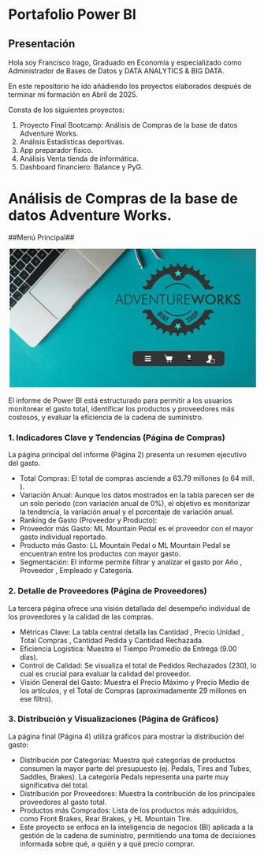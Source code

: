 # Portafolio Power BI

## Presentación

Hola soy Francisco Irago, Graduado en Economía y especializado como Administrador de Bases de Datos y DATA ANALYTICS &amp; BIG DATA.

En este repositorio he ido añádiendo los proyectos elaborados después de terminar mi formación en Abril de 2025.

Consta de los siguientes proyectos:

  1. Proyecto Final Bootcamp: Análisis de Compras de la base de datos Adventure Works.
  2. Análisis Estadísticas deportivas.
  3. App preparador físico.
  4. Análisis Venta tienda de informática.
  5. Dashboard financiero: Balance y PyG.

# Análisis de Compras de la base de datos Adventure Works.

##Menú Principal##

![Menu principa](https://github.com/FranciscoIrago/PortafolioPowerBI/blob/main/assets/adventure_portada.png)

El informe de Power BI está estructurado para permitir a los usuarios monitorear el gasto total, 
identificar los productos y proveedores más costosos, y evaluar la eficiencia de la cadena de suministro.

### 1. Indicadores Clave y Tendencias (Página de Compras)

La página principal del informe (Página 2) presenta un resumen ejecutivo del gasto.

  - Total Compras: El total de compras asciende a 63.79 millones (o 64 mill. ).
  - Variación Anual: Aunque los datos mostrados en la tabla parecen ser de un solo periodo (con variación anual de 0%), el objetivo es monitorizar la tendencia, la variación anual y el porcentaje de variación anual.
  - Ranking de Gasto (Proveedor y Producto):
  - Proveedor más Gasto: ML Mountain Pedal es el proveedor con el mayor gasto individual reportado.
  - Producto más Gasto: LL Mountain Pedal o ML Mountain Pedal se encuentran entre los productos con mayor gasto.
  - Segmentación: El informe permite filtrar y analizar el gasto por Año , Proveedor , Empleado y Categoría.

### 2. Detalle de Proveedores (Página de Proveedores)

La tercera página ofrece una visión detallada del desempeño individual de los proveedores y la calidad de las compras.

  - Métricas Clave: La tabla central detalla las Cantidad , Precio Unidad , Total Compras , Cantidad Pedida y Cantidad Rechazada.
  - Eficiencia Logística: Muestra el Tiempo Promedio de Entrega (9.00 días).
  - Control de Calidad: Se visualiza el total de Pedidos Rechazados (230), lo cual es crucial para evaluar la calidad del proveedor.
  - Visión General del Gasto: Muestra el Precio Máximo y Precio Medio de los artículos, y el Total de Compras (aproximadamente 29 millones en ese filtro).
    
### 3. Distribución y Visualizaciones (Página de Gráficos)

La página final (Página 4) utiliza gráficos para mostrar la distribución del gasto:

  - Distribución por Categorías: Muestra qué categorías de productos consumen la mayor parte del presupuesto (ej. Pedals, Tires and Tubes, Saddles, Brakes). La categoría Pedals representa una parte muy significativa del  total.
  - Distribución por Proveedores: Muestra la contribución de los principales proveedores al gasto total.
  - Productos más Comprados: Lista de los productos más adquiridos, como Front Brakes, Rear Brakes, y HL Mountain Tire.
  - Este proyecto se enfoca en la inteligencia de negocios (BI) aplicada a la gestión de la cadena de suministro, permitiendo una toma de decisiones informada sobre qué, a quién y a qué precio comprar.
